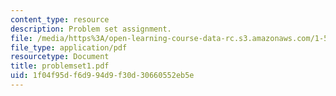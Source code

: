 ```yaml
---
content_type: resource
description: Problem set assignment.
file: /media/https%3A/open-learning-course-data-rc.s3.amazonaws.com/1-571-structural-analysis-and-control-spring-2004/1f04f95df6d994d9f30d30660552eb5e_problemset1.pdf
file_type: application/pdf
resourcetype: Document
title: problemset1.pdf
uid: 1f04f95d-f6d9-94d9-f30d-30660552eb5e
---
```

